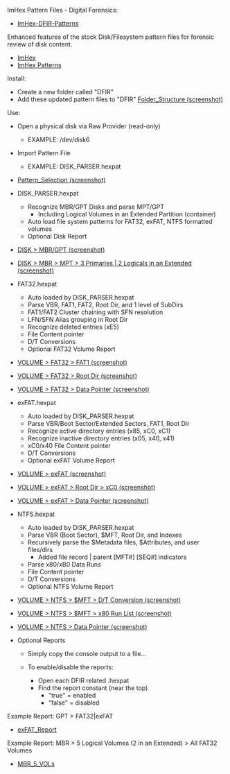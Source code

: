 ImHex Pattern Files - Digital Forensics:
  - [ImHex-DFIR-Patterns](https://github.com/Xtreme-Liberty/ImHex-DFIR-Patterns)

Enhanced features of the stock Disk/Filesystem pattern files for forensic review of disk content.
  - [ImHex](https://github.com/WerWolv/ImHex)
  - [ImHex Patterns](https://github.com/WerWolv/ImHex-Patterns)

Install:
  - Create a new folder called "DFIR"
  - Add these updated pattern files to "DFIR"
[Folder_Structure (screenshot)](https://github.com/Xtreme-Liberty/ImHex-DFIR-Patterns/blob/main/screenshots/1-Folder_Structure.png)

Use:
  - Open a physical disk via Raw Provider (read-only)
      - EXAMPLE: /dev/disk6
  - Import Pattern File
      - EXAMPLE: DISK_PARSER.hexpat
  - [Pattern_Selection (screenshot)](https://github.com/Xtreme-Liberty/ImHex-DFIR-Patterns/blob/main/screenshots/2-DISK_PARSER-Pattern.png)

  - DISK_PARSER.hexpat
      - Recognize MBR/GPT Disks and parse MPT/GPT
        - Including Logical Volumes in an Extended Partition (container) 
      - Auto load file system patterns for FAT32, exFAT, NTFS formatted volumes
      - Optional Disk Report

  - [DISK > MBR/GPT (screenshot)](https://github.com/Xtreme-Liberty/ImHex-DFIR-Patterns/blob/main/screenshots/3-DISK-HYBRID.png)
  - [DISK > MBR > MPT > 3 Primaries | 2 Logicals in an Extended (screenshot)](https://github.com/Xtreme-Liberty/ImHex-DFIR-Patterns/blob/main/screenshots/3a-DISK-MBR.png)
    
  - FAT32.hexpat
      - Auto loaded by DISK_PARSER.hexpat
      - Parse VBR, FAT1, FAT2, Root Dir, and 1 level of SubDirs
      - FAT1/FAT2 Cluster chaining with SFN resolution
      - LFN/SFN Alias grouping in Root Dir
      - Recognize deleted entries (xE5)
      - File Content pointer
      - D/T Conversions
      - Optional FAT32 Volume Report

  - [VOLUME > FAT32 > FAT1 (screenshot)](https://github.com/Xtreme-Liberty/ImHex-DFIR-Patterns/blob/main/screenshots/4-FAT32-1_SMALL_TXT.png)
  - [VOLUME > FAT32 > Root Dir (screenshot)](https://github.com/Xtreme-Liberty/ImHex-DFIR-Patterns/blob/main/screenshots/5-FAT32_ROOT_DIR.png)
  - [VOLUME > FAT32 > Data Pointer (screenshot)](https://github.com/Xtreme-Liberty/ImHex-DFIR-Patterns/blob/main/screenshots/6-FAT32_SFN_POINTER.png)

  - exFAT.hexpat
      - Auto loaded by DISK_PARSER.hexpat
      - Parse VBR/Boot Sector/Extended Sectors, FAT1, Root Dir
      - Recognize active directory entries (x85, xC0, xC1)
      - Recognize inactive directory entries (x05, x40, x41)
      - xC0/x40 File Content pointer
      - D/T Conversions
      - Optional exFAT Volume Report

  - [VOLUME > exFAT (screenshot)](https://github.com/Xtreme-Liberty/ImHex-DFIR-Patterns/blob/main/screenshots/7-exFAT-1.png)
  - [VOLUME > exFAT > Root Dir > xC0 (screenshot)](https://github.com/Xtreme-Liberty/ImHex-DFIR-Patterns/blob/main/screenshots/8-exFAT_xC0.png)
  - [VOLUME > exFAT > Data Pointer (screenshot)](https://github.com/Xtreme-Liberty/ImHex-DFIR-Patterns/blob/main/screenshots/9-exFAT-Data_Pointer.png)
  
   - NTFS.hexpat
      - Auto loaded by DISK_PARSER.hexpat
      - Parse VBR (Boot Sector), $MFT, Root Dir, and Indexes
      - Recursively parse the $Metadata files, $Attributes, and user files/dirs
          - Added file record | parent [MFT#] [SEQ#] indicators
      - Parse x80/xB0 Data Runs
      - File Content pointer
      - D/T Conversions
      - Optional NTFS Volume Report

  - [VOLUME > NTFS > $MFT > D/T Conversion (screenshot)](https://github.com/Xtreme-Liberty/ImHex-DFIR-Patterns/blob/main/screenshots/10-NTFS-DT.png)
  - [VOLUME > NTFS > $MFT > x80 Run List (screenshot)](https://github.com/Xtreme-Liberty/ImHex-DFIR-Patterns/blob/main/screenshots/11-NTFS-DATA_RUN.png)
  - [VOLUME > NTFS > Data Pointer (screenshot)](https://github.com/Xtreme-Liberty/ImHex-DFIR-Patterns/blob/main/screenshots/12-NTFS-DATA_POINTER.png)

  - Optional Reports
    - Simply copy the console output to a file...

    - To enable/disable the reports:
      - Open each DFIR related .hexpat
      - Find the report constant (near the top)
        - "true" = enabled
        - "false" = disabled

  Example Report: GPT > FAT32|exFAT
  - [exFAT_Report](https://github.com/Xtreme-Liberty/ImHex-DFIR-Patterns/blob/main/reports/exFAT_Report.txt)
  
  Example Report: MBR > 5 Logical Volumes (2 in an Extended) > All FAT32 Volumes
  - [MBR_5_VOLs](https://github.com/Xtreme-Liberty/ImHex-DFIR-Patterns/blob/main/reports/MBR_5_VOLs.txt)


